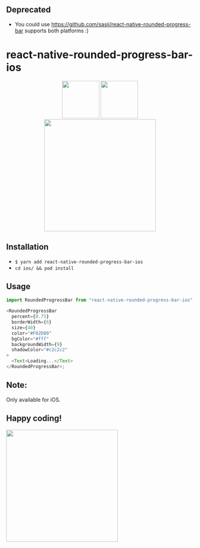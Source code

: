 ## Deprecated

-  You could use https://github.com/sasij/react-native-rounded-progress-bar supports both platforms :)

# react-native-rounded-progress-bar-ios


<p align="center">	
  <img src="https://user-images.githubusercontent.com/4986411/69918905-741ddf80-1477-11ea-8c30-8afe621c9364.png" width="100" />	
  <img src="https://user-images.githubusercontent.com/4986411/69918906-741ddf80-1477-11ea-957b-91b654577f59.png" width="100" />	
  <img src="https://user-images.githubusercontent.com/4986411/69918907-74b67600-1477-11ea-89d7-63cd41662c48.gif" width=300 />
</p>


## Installation

- `$ yarn add react-native-rounded-progress-bar-ios`
- `cd ios/ && pod install`

## Usage

```javascript
import RoundedProgressBar from "react-native-rounded-progress-bar-ios";

<RoundedProgressBar
  percent={0.75}
  borderWidth={6}
  size={40}
  color="#F02D00"
  bgColor="#fff"
  backgroundWidth={9}
  shadowColor="#c2c2c2"
>
  <Text>Loading...</Text>
</RoundedProgressBar>;
```

## Note:

Only available for iOS.

## Happy coding!

<img src="https://media.giphy.com/media/fm5JqspHFgIXm/giphy.gif" width="300" />
